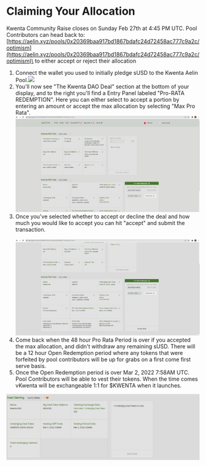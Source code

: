 # Claiming Your Allocation

Kwenta Community Raise closes on Sunday Feb 27th at 4:45 PM UTC. Pool Contributors can head back to: [https://aelin.xyz/pools/0x20369baa917bd1867bdafc24d72458ac777c9a2c/optimism](https://aelin.xyz/pools/0x20369baa917bd1867bdafc24d72458ac777c9a2c/optimism)\
to either accept or reject their allocation&#x20;

1. Connect the wallet you used to initially pledge sUSD to the Kwenta Aelin Pool.![](../../../../.gitbook/assets/Animation.gif)
2. You'll now see "The Kwenta DAO Deal" section at the bottom of your display, and to the right you'll find a Entry Panel labeled "Pro-RATA REDEMPTION". Here you can either select to accept a portion by entering an amount or accept the max allocation by selecting "Max Pro Rata". ![](../../../../.gitbook/assets/Animation2.gif)
3. Once you've selected whether to accept or decline the deal and how much you would like to accept you can hit "accept" and submit the transaction.\
   \
   ![](../../../../.gitbook/assets/Animation3.gif)&#x20;
4. Come back when the 48 hour Pro Rata Period is over if you accepted the max allocation, and didn't withdraw any remaining sUSD. There will be a 12 hour Open Redemption period where any tokens that were forfeited by pool contributors will be up for grabs on a first come first serve basis.
5. Once the Open Redemption period is over Mar 2, 2022 7:58AM UTC. Pool Contributors will be able to vest their tokens. When the time comes vKwenta will be exchangeable 1:1 for $KWENTA when it launches.

![](<../../../../.gitbook/assets/image7 (1).png>)

